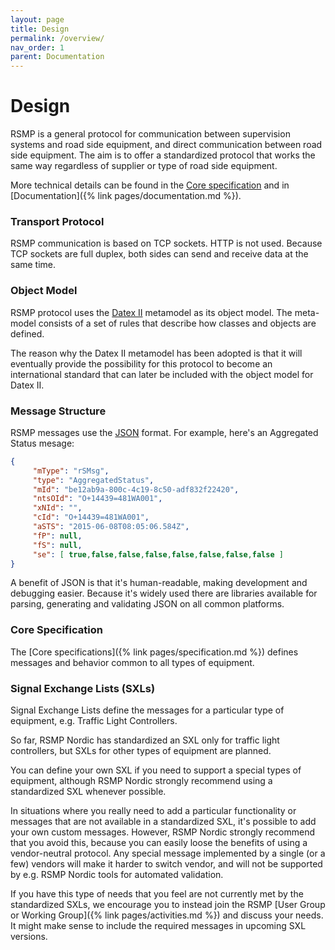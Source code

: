 ```yaml
---
layout: page
title: Design
permalink: /overview/
nav_order: 1
parent: Documentation
---
```


# Design
RSMP is a general protocol for communication between supervision systems and road side equipment, and direct communication between road side equipment. The aim is to offer a standardized protocol that works the same way regardless of supplier or type of road side equipment.

More technical details can be found in the [Core specification](https://rsmp-nordic.github.io/rsmp_core/3.2.2/) and in [Documentation]({% link pages/documentation.md %}).

### Transport Protocol
RSMP communication is based on TCP sockets. HTTP is not used. Because TCP sockets are full duplex, both sides can send and receive data at the same time.

### Object Model
RSMP protocol uses the [Datex II](https://datex2.eu) metamodel as its object model. The meta-model consists of a set of rules that describe how classes and objects are defined.

The reason why the Datex II metamodel has been adopted is that it will eventually provide the possibility for this protocol to become an international standard that can later be included with the object model for Datex II.

### Message Structure
RSMP messages use the [JSON](https://www.json.org/json-en.html) format. For example, here's an Aggregated Status mesage:

```json
{
     "mType": "rSMsg",
     "type": "AggregatedStatus",
     "mId": "be12ab9a-800c-4c19-8c50-adf832f22420",
     "ntsOId": "O+14439=481WA001",
     "xNId": "",
     "cId": "O+14439=481WA001",
     "aSTS": "2015-06-08T08:05:06.584Z",
     "fP": null,
     "fS": null,
     "se": [ true,false,false,false,false,false,false,false ]
}
```

A benefit of JSON is that it's human-readable, making development and debugging easier. Because it's widely used there are libraries available for parsing, generating and validating JSON on all common platforms.

### Core Specification
The [Core specifications]({% link pages/specification.md %}) defines messages and behavior common to all types of equipment.

### Signal Exchange Lists (SXLs)
Signal Exchange Lists define the messages for a particular type of equipment, e.g. Traffic Light Controllers.

So far, RSMP Nordic has standardized an SXL only for traffic light controllers, but SXLs for other types of equipment are planned.

You can define your own SXL if you need to support a special types of equipment, although RSMP Nordic strongly recommend using a standardized SXL whenever possible.

In situations where you really need to add a particular functionality or messages that are not available in a standardized SXL, it's possible to add your own custom messages. However, RSMP Nordic strongly recommend that you avoid this, because you can easily loose the benefits of using a vendor-neutral protocol. Any special message implemented by a single (or a few) vendors will make it harder to switch vendor, and will not be supported by e.g. RSMP Nordic tools for automated validation.

If you have this type of needs that you feel are not currently met by the standardized SXLs, we encourage you to instead join the RSMP [User Group or Working Group]({% link pages/activities.md %}) and discuss your needs. It might make sense to include the required messages in upcoming SXL versions.

